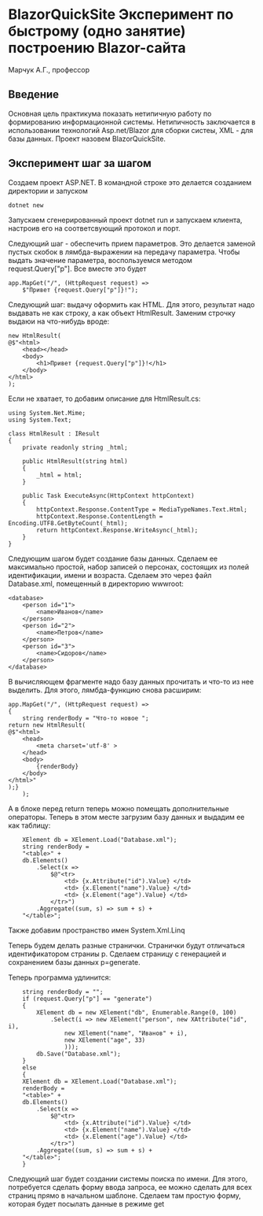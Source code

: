 # BlazorQuickSite Эксперимент по быстрому (одно занятие) построению Blazor-сайта

Марчук А.Г., профессор

## Введение

Основная цель практикума показать нетипичную работу по формированию информационной системы. Нетипичность заключается в использовании технологий Asp.net/Blazor для сборки систеы, XML - для базы данных. Проект назовем BlazorQuickSite. 

## Эксперимент шаг за шагом

Создаем проект ASP.NET. В командной строке это делается созданием директории и запуском
```
dotnet new
```
Запускаем сгенерированный проект dotnet run и запускаем клиента, настроив его на соответсвующий протокол и порт.

Следующий шаг - обеспечить прием параметров. Это делается заменой пустых скобок в лямбда-выражении на передачу параметра. Чтобы выдать значение параметра, воспользуемся методом request.Query["p"]. Все вместе это будет

```
app.MapGet("/", (HttpRequest request) => 
    $"Привет {request.Query["p"]}!");
```

Следующий шаг: выдачу оформить как HTML. Для этого, результат надо выдавать не как строку, а как объект HtmlResult. Заменим строчку выдаюи на что-нибудь вроде:
```
new HtmlResult(
@$"<html>
    <head></head>
    <body>
        <h1>Привет {request.Query["p"]}!</h1>
    </body>
</html>    
);
```
Если не хватает, то добавим описание для HtmlResult.cs:
```
using System.Net.Mime;
using System.Text;

class HtmlResult : IResult
{
    private readonly string _html;

    public HtmlResult(string html)
    {
        _html = html;
    }

    public Task ExecuteAsync(HttpContext httpContext)
    {
        httpContext.Response.ContentType = MediaTypeNames.Text.Html;
        httpContext.Response.ContentLength = Encoding.UTF8.GetByteCount(_html);
        return httpContext.Response.WriteAsync(_html);
    }
}
```

Следующим шагом будет создание базы данных. Сделаем ее максимально простой, набор записей о персонах, состоящих из полей идентификации, имени и возраста. Сделаем это через файл Database.xml, помещенный в директорию wwwroot:
```
<database>
    <person id="1">
        <name>Иванов</name>
    </person>
    <person id="2">
        <name>Петров</name>
    </person>
    <person id="3">
        <name>Сидоров</name>
    </person>
</database>
```
В вычисляющем фрагменте надо базу данных прочитать и что-то из нее выделить. Для этого, лямбда-функцию снова расширим:
```
app.MapGet("/", (HttpRequest request) => 
{
    string renderBody = "Что-то новое ";
return new HtmlResult(
@$"<html>
    <head>
        <meta charset='utf-8' >
    </head>
    <body>
        {renderBody}
    </body>
</html>"    
);}
    );
```
А в блоке перед return теперь можно помещать дополнительные операторы. 
Теперь в этом месте загрузим базу данных и выдадим ее как таблицу:
```
    XElement db = XElement.Load("Database.xml");
    string renderBody =
    "<table>" + 
    db.Elements()
        .Select(x => 
            $@"<tr>
                <td> {x.Attribute("id").Value} </td>
                <td> {x.Element("name").Value} </td>
                <td> {x.Element("age").Value} </td>
            </tr>")
        .Aggregate((sum, s) => sum + s) +
    "</table>";    
```
Также добавим пространство имен System.Xml.Linq

Теперь будем делать разные странички. Странички будут отличаться идентификатором страниы p. Сделаем страницу с генерацией и сохранением базы данных p=generate.

Теперь программа удлинится:
```
    string renderBody = "";
    if (request.Query["p"] == "generate")
    {
        XElement db = new XElement("db", Enumerable.Range(0, 100)
            .Select(i => new XElement("person", new XAttribute("id", i),
                new XElement("name", "Иванов" + i),
                new XElement("age", 33)
                )));
        db.Save("Database.xml");
    } 
    else
    {
    XElement db = XElement.Load("Database.xml");
    renderBody =
    "<table>" + 
    db.Elements()
        .Select(x => 
            $@"<tr>
                <td> {x.Attribute("id").Value} </td>
                <td> {x.Element("name").Value} </td>
                <td> {x.Element("age").Value} </td>
            </tr>")
        .Aggregate((sum, s) => sum + s) +
    "</table>";    
    }
```

Следующий шаг будет создании системы поиска по имени. Для этого, потребуется сделать форму ввода запроса, ее можно сделать для всех страниц прямо в начальном шаблоне. Сделаем там простую форму, которая будет посылать данные в режиме get
```

``` 